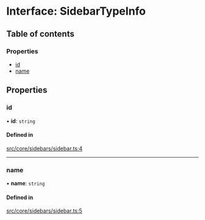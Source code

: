 # Interface: SidebarTypeInfo

## Table of contents

### Properties

- [id](../wiki/SidebarTypeInfo#id)
- [name](../wiki/SidebarTypeInfo#name)

## Properties

### id

• **id**: `string`

#### Defined in

[src/core/sidebars/sidebar.ts:4](https://github.com/decisively-io/interview-sdk/blob/749d289f90b45ddcdd893b59a564a1efcab35fcb/src/core/sidebars/sidebar.ts#L4)

___

### name

• **name**: `string`

#### Defined in

[src/core/sidebars/sidebar.ts:5](https://github.com/decisively-io/interview-sdk/blob/749d289f90b45ddcdd893b59a564a1efcab35fcb/src/core/sidebars/sidebar.ts#L5)
